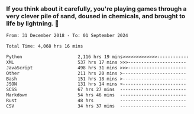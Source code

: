 ### If you think about it carefully, you're playing games through a very clever pile of sand, doused in chemicals, and brought to life by lightning.  👋


<!--START_SECTION:waka-->

```txt
From: 31 December 2018 - To: 01 September 2024

Total Time: 4,068 hrs 16 mins

Python                     2,116 hrs 19 mins>>>>>>>>>>>>>------------   52.03 %
XML                        537 hrs 17 mins >>>----------------------   13.21 %
JavaScript                 498 hrs 31 mins >>>----------------------   12.26 %
Other                      211 hrs 20 mins >------------------------   05.20 %
Bash                       151 hrs 18 mins >------------------------   03.72 %
JSON                       131 hrs 14 mins >------------------------   03.23 %
SCSS                       67 hrs 27 mins  -------------------------   01.66 %
Markdown                   54 hrs 46 mins  -------------------------   01.35 %
Rust                       48 hrs          -------------------------   01.18 %
CSV                        34 hrs 37 mins  -------------------------   00.85 %
```

<!--END_SECTION:waka-->
